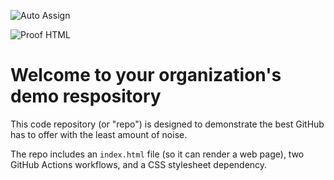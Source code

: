 ![Auto Assign](https://github.com/OneSlang-official/demo-repository/actions/workflows/auto-assign.yml/badge.svg)

![Proof HTML](https://github.com/OneSlang-official/demo-repository/actions/workflows/proof-html.yml/badge.svg)

# Welcome to your organization's demo respository
This code repository (or "repo") is designed to demonstrate the best GitHub has to offer with the least amount of noise.

The repo includes an `index.html` file (so it can render a web page), two GitHub Actions workflows, and a CSS stylesheet dependency.
